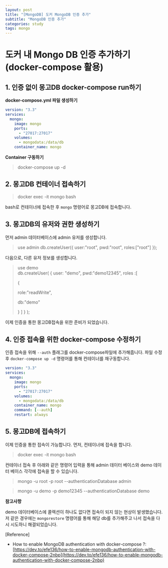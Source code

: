 ```yaml
---
layout: post
title: "[MongoDB] 도커 MongoDB 인증 추가"
subtitle: "MongoDB 인증 추가"
categories: study
tags: mongo
---
```


# 도커 내 Mongo DB 인증 추가하기(docker-compose 활용)

## 1. 인증 없이 몽고DB docker-compose run하기

**docker-compose.yml 파일 생성하기**

```yml
version: "3.3"
services:
  mongo:
    image: mongo
    ports:
      - "27017:27017"
    volumes:
      - mongodata:/data/db
    container_name: mongo
```

**Container 구동하기**

> docker-compose up -d

## 2. 몽고DB 컨테이너 접속하기

> docker exec -it mongo bash

bash로 컨테이너에 접속한 후 `mongo` 명령어로 몽고DB에 접속합니다.

## 3. 몽고DB의 유저와 권한 생성하기

먼저 admin 데이터베이스에 admin 유저를 생성합니다.

> use admin
> db.createUser({ user:"root", pwd:"root", roles:["root"] });

다음으로, 다른 유저 정보를 생성합니다.

> use demo  
> db.createUser(
> {
> user: "demo",
> pwd:"demo12345",
> roles :[
>
> {
>
> role:"readWrite",
>
> db:"demo"
>
> }
> ]
> }
> );

이제 인증을 통한 몽고DB접속을 위한 준비가 되었습니다.

## 4. 인증 접속을 위한 docker-compose 수정하기

인증 접속을 위해 `--auth` 플래그를 docker-compose파일에 추가해줍니다. 파일 수정 후 `docker-compose up -d` 명령어를 통해 컨테이너를 재구동합니다.

```yml
version: "3.3"
services:
  mongo:
    image: mongo
    ports:
      - "27017:27017"
    volumes:
      - mongodata:/data/db
    container_name: mongo
    command: [--auth]
    restart: always
```

## 5. 몽고DB에 접속하기

이제 인증을 통한 접속이 가능합니다.
먼저, 컨테이너에 접속을 합니다.

> docker exec -it mongo bash

컨테이너 접속 후 아래와 같은 명령어 입력을 통해 admin 데이터 베이스와 demo 데이터 베이스 각각에 접속을 할 수 있습니다.

> mongo -u root -p root --authenticationDatabase admin

> mongo -u demo -p demo12345 --authenticationDatabase demo

**참고사항**

demo 데이터베이스에 콜렉션이 하나도 없다면 접속이 되지 않는 현상이 발생했습니다. 저 같은 경우에는 `mongorestore` 명령어를 통해 해당 db를 추가해주고 나서 접속을 다시 시도하니 해결되었습니다.

[Reference]

- How to enable MongoDB authentication with docker-compose ?: [https://dev.to/efe136/how-to-enable-mongodb-authentication-with-docker-compose-2nbp](https://dev.to/efe136/how-to-enable-mongodb-authentication-with-docker-compose-2nbp)

